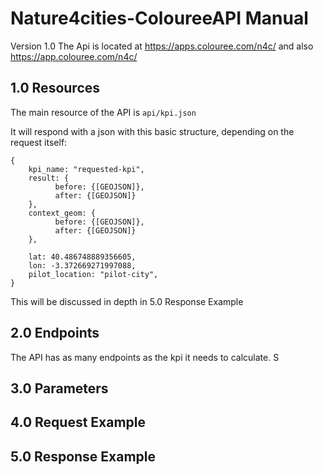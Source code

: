 # Nature4cities-ColoureeAPI Manual
Version 1.0
The Api is located at https://apps.colouree.com/n4c/ and also https://app.colouree.com/n4c/

## 1.0 Resources
The main resource of the API is  ```api/kpi.json```

It will respond with a json with this basic structure, depending on the request itself:

```
{   
    kpi_name: "requested-kpi",
    result: {
          before: {[GEOJSON]},
          after: {[GEOJSON]}
    },
    context_geom: {
          before: {[GEOJSON]},
          after: {[GEOJSON]}
    },
    
    lat: 40.486748889356605,
    lon: -3.372669271997088,
    pilot_location: "pilot-city",
}
```
This will be discussed in depth in 5.0 Response Example


## 2.0 Endpoints
The API has as many endpoints as the kpi it needs to calculate. S

## 3.0 Parameters

## 4.0 Request Example

## 5.0 Response Example
